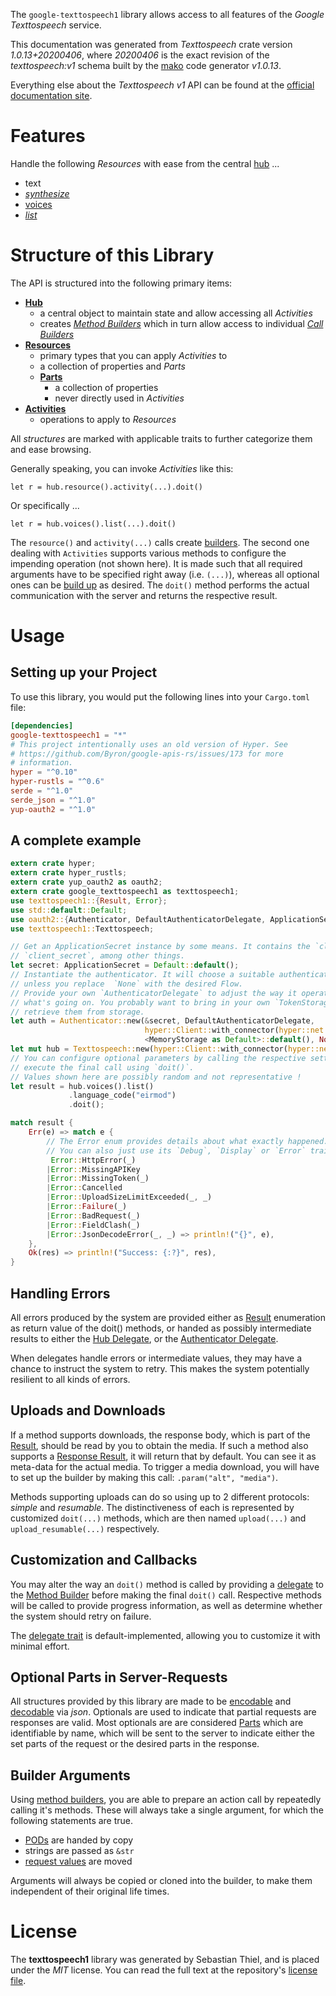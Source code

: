 <!---
DO NOT EDIT !
This file was generated automatically from 'src/mako/api/README.md.mako'
DO NOT EDIT !
-->
The `google-texttospeech1` library allows access to all features of the *Google Texttospeech* service.

This documentation was generated from *Texttospeech* crate version *1.0.13+20200406*, where *20200406* is the exact revision of the *texttospeech:v1* schema built by the [mako](http://www.makotemplates.org/) code generator *v1.0.13*.

Everything else about the *Texttospeech* *v1* API can be found at the
[official documentation site](https://cloud.google.com/text-to-speech/).
# Features

Handle the following *Resources* with ease from the central [hub](https://docs.rs/google-texttospeech1/1.0.13+20200406/google_texttospeech1/struct.Texttospeech.html) ... 

* text
 * [*synthesize*](https://docs.rs/google-texttospeech1/1.0.13+20200406/google_texttospeech1/struct.TextSynthesizeCall.html)
* [voices](https://docs.rs/google-texttospeech1/1.0.13+20200406/google_texttospeech1/struct.Voice.html)
 * [*list*](https://docs.rs/google-texttospeech1/1.0.13+20200406/google_texttospeech1/struct.VoiceListCall.html)




# Structure of this Library

The API is structured into the following primary items:

* **[Hub](https://docs.rs/google-texttospeech1/1.0.13+20200406/google_texttospeech1/struct.Texttospeech.html)**
    * a central object to maintain state and allow accessing all *Activities*
    * creates [*Method Builders*](https://docs.rs/google-texttospeech1/1.0.13+20200406/google_texttospeech1/trait.MethodsBuilder.html) which in turn
      allow access to individual [*Call Builders*](https://docs.rs/google-texttospeech1/1.0.13+20200406/google_texttospeech1/trait.CallBuilder.html)
* **[Resources](https://docs.rs/google-texttospeech1/1.0.13+20200406/google_texttospeech1/trait.Resource.html)**
    * primary types that you can apply *Activities* to
    * a collection of properties and *Parts*
    * **[Parts](https://docs.rs/google-texttospeech1/1.0.13+20200406/google_texttospeech1/trait.Part.html)**
        * a collection of properties
        * never directly used in *Activities*
* **[Activities](https://docs.rs/google-texttospeech1/1.0.13+20200406/google_texttospeech1/trait.CallBuilder.html)**
    * operations to apply to *Resources*

All *structures* are marked with applicable traits to further categorize them and ease browsing.

Generally speaking, you can invoke *Activities* like this:

```Rust,ignore
let r = hub.resource().activity(...).doit()
```

Or specifically ...

```ignore
let r = hub.voices().list(...).doit()
```

The `resource()` and `activity(...)` calls create [builders][builder-pattern]. The second one dealing with `Activities` 
supports various methods to configure the impending operation (not shown here). It is made such that all required arguments have to be 
specified right away (i.e. `(...)`), whereas all optional ones can be [build up][builder-pattern] as desired.
The `doit()` method performs the actual communication with the server and returns the respective result.

# Usage

## Setting up your Project

To use this library, you would put the following lines into your `Cargo.toml` file:

```toml
[dependencies]
google-texttospeech1 = "*"
# This project intentionally uses an old version of Hyper. See
# https://github.com/Byron/google-apis-rs/issues/173 for more
# information.
hyper = "^0.10"
hyper-rustls = "^0.6"
serde = "^1.0"
serde_json = "^1.0"
yup-oauth2 = "^1.0"
```

## A complete example

```Rust
extern crate hyper;
extern crate hyper_rustls;
extern crate yup_oauth2 as oauth2;
extern crate google_texttospeech1 as texttospeech1;
use texttospeech1::{Result, Error};
use std::default::Default;
use oauth2::{Authenticator, DefaultAuthenticatorDelegate, ApplicationSecret, MemoryStorage};
use texttospeech1::Texttospeech;

// Get an ApplicationSecret instance by some means. It contains the `client_id` and 
// `client_secret`, among other things.
let secret: ApplicationSecret = Default::default();
// Instantiate the authenticator. It will choose a suitable authentication flow for you, 
// unless you replace  `None` with the desired Flow.
// Provide your own `AuthenticatorDelegate` to adjust the way it operates and get feedback about 
// what's going on. You probably want to bring in your own `TokenStorage` to persist tokens and
// retrieve them from storage.
let auth = Authenticator::new(&secret, DefaultAuthenticatorDelegate,
                              hyper::Client::with_connector(hyper::net::HttpsConnector::new(hyper_rustls::TlsClient::new())),
                              <MemoryStorage as Default>::default(), None);
let mut hub = Texttospeech::new(hyper::Client::with_connector(hyper::net::HttpsConnector::new(hyper_rustls::TlsClient::new())), auth);
// You can configure optional parameters by calling the respective setters at will, and
// execute the final call using `doit()`.
// Values shown here are possibly random and not representative !
let result = hub.voices().list()
             .language_code("eirmod")
             .doit();

match result {
    Err(e) => match e {
        // The Error enum provides details about what exactly happened.
        // You can also just use its `Debug`, `Display` or `Error` traits
         Error::HttpError(_)
        |Error::MissingAPIKey
        |Error::MissingToken(_)
        |Error::Cancelled
        |Error::UploadSizeLimitExceeded(_, _)
        |Error::Failure(_)
        |Error::BadRequest(_)
        |Error::FieldClash(_)
        |Error::JsonDecodeError(_, _) => println!("{}", e),
    },
    Ok(res) => println!("Success: {:?}", res),
}

```
## Handling Errors

All errors produced by the system are provided either as [Result](https://docs.rs/google-texttospeech1/1.0.13+20200406/google_texttospeech1/enum.Result.html) enumeration as return value of 
the doit() methods, or handed as possibly intermediate results to either the 
[Hub Delegate](https://docs.rs/google-texttospeech1/1.0.13+20200406/google_texttospeech1/trait.Delegate.html), or the [Authenticator Delegate](https://docs.rs/yup-oauth2/*/yup_oauth2/trait.AuthenticatorDelegate.html).

When delegates handle errors or intermediate values, they may have a chance to instruct the system to retry. This 
makes the system potentially resilient to all kinds of errors.

## Uploads and Downloads
If a method supports downloads, the response body, which is part of the [Result](https://docs.rs/google-texttospeech1/1.0.13+20200406/google_texttospeech1/enum.Result.html), should be
read by you to obtain the media.
If such a method also supports a [Response Result](https://docs.rs/google-texttospeech1/1.0.13+20200406/google_texttospeech1/trait.ResponseResult.html), it will return that by default.
You can see it as meta-data for the actual media. To trigger a media download, you will have to set up the builder by making
this call: `.param("alt", "media")`.

Methods supporting uploads can do so using up to 2 different protocols: 
*simple* and *resumable*. The distinctiveness of each is represented by customized 
`doit(...)` methods, which are then named `upload(...)` and `upload_resumable(...)` respectively.

## Customization and Callbacks

You may alter the way an `doit()` method is called by providing a [delegate](https://docs.rs/google-texttospeech1/1.0.13+20200406/google_texttospeech1/trait.Delegate.html) to the 
[Method Builder](https://docs.rs/google-texttospeech1/1.0.13+20200406/google_texttospeech1/trait.CallBuilder.html) before making the final `doit()` call. 
Respective methods will be called to provide progress information, as well as determine whether the system should 
retry on failure.

The [delegate trait](https://docs.rs/google-texttospeech1/1.0.13+20200406/google_texttospeech1/trait.Delegate.html) is default-implemented, allowing you to customize it with minimal effort.

## Optional Parts in Server-Requests

All structures provided by this library are made to be [encodable](https://docs.rs/google-texttospeech1/1.0.13+20200406/google_texttospeech1/trait.RequestValue.html) and 
[decodable](https://docs.rs/google-texttospeech1/1.0.13+20200406/google_texttospeech1/trait.ResponseResult.html) via *json*. Optionals are used to indicate that partial requests are responses 
are valid.
Most optionals are are considered [Parts](https://docs.rs/google-texttospeech1/1.0.13+20200406/google_texttospeech1/trait.Part.html) which are identifiable by name, which will be sent to 
the server to indicate either the set parts of the request or the desired parts in the response.

## Builder Arguments

Using [method builders](https://docs.rs/google-texttospeech1/1.0.13+20200406/google_texttospeech1/trait.CallBuilder.html), you are able to prepare an action call by repeatedly calling it's methods.
These will always take a single argument, for which the following statements are true.

* [PODs][wiki-pod] are handed by copy
* strings are passed as `&str`
* [request values](https://docs.rs/google-texttospeech1/1.0.13+20200406/google_texttospeech1/trait.RequestValue.html) are moved

Arguments will always be copied or cloned into the builder, to make them independent of their original life times.

[wiki-pod]: http://en.wikipedia.org/wiki/Plain_old_data_structure
[builder-pattern]: http://en.wikipedia.org/wiki/Builder_pattern
[google-go-api]: https://github.com/google/google-api-go-client

# License
The **texttospeech1** library was generated by Sebastian Thiel, and is placed 
under the *MIT* license.
You can read the full text at the repository's [license file][repo-license].

[repo-license]: https://github.com/Byron/google-apis-rsblob/master/LICENSE.md
